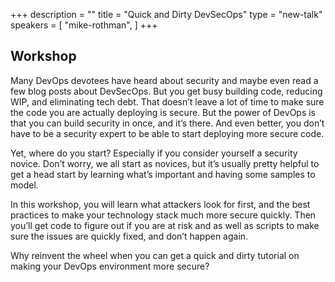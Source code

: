 +++
description = ""
title = "Quick and Dirty DevSecOps"
type = "new-talk"
speakers = [
        "mike-rothman",
]
+++
## Workshop

Many DevOps devotees have heard about security and maybe even read a few blog posts about DevSecOps. But you get busy building code, reducing WIP, and eliminating tech debt. That doesn’t leave a lot of time to make sure the code you are actually deploying is secure. But the power of DevOps is that you can build security in once, and it’s there. And even better, you don’t have to be a security expert to be able to start deploying more secure code.

Yet, where do you start? Especially if you consider yourself a security novice. Don’t worry, we all start as novices, but it’s usually pretty helpful to get a head start by learning what’s important and having some samples to model.

In this workshop, you will learn what attackers look for first, and the best practices to make your technology stack much more secure quickly. Then you’ll get code to figure out if you are at risk and as well as scripts to make sure the issues are quickly fixed, and don’t happen again.

Why reinvent the wheel when you can get a quick and dirty tutorial on making your DevOps environment more secure?